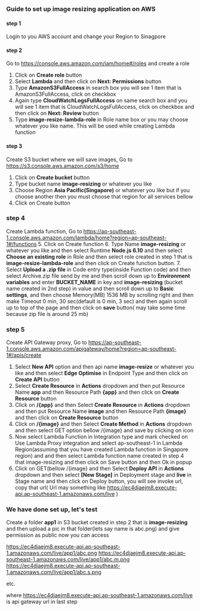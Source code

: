 ### Guide to set up image resizing application on AWS

#### step 1
Login to you AWS account and change your Region to Sinagpore
#### step 2
Go to https://console.aws.amazon.com/iam/home#/roles and create a role
 1. Click on **Create role** button
 2. Select **Lambda** and then click on **Next: Permissions** button 
 3. Type **AmazonS3FullAccess** in search box you will see 1 item that is AmazonS3FullAccess, click on checkbox
 4. Again type **CloudWatchLogsFullAccess**  on same search box and you will see 1 item that is CloudWatchLogsFullAccess, click on  checkbox and then click on **Next: Review** button
 5. Type **image-resize-lambda-role** in Role name box or you may choose whatever you like name. This will be used while creating Lambda function
#### step 3

Create S3 bucket where we will save images, Go to https://s3.console.aws.amazon.com/s3/home

 1. Click on **Create bucket** button
 2. Type bucket name **image-resizing** or whatever you like
 3. Choose Region **Asia Pacific(Singapore)** or whatever you like but if you choose another then you must choose that region for all services bellow
 4. Click on Create button
### step 4
Create Lambda function, Go to https://ap-southeast-1.console.aws.amazon.com/lambda/home?region=ap-southeast-1#/functions 
 5. Click on Create function
 6. Type Name **image-resizing** or whatever you like and then select Runtime **Node.js 6.10** and then select **Choose an existing role** in Role and then select role created in step 1 that is **image-resize-lambda-role** and then click on Create function button.
 7. Select **Upload a .zip file** in Code entry type(inside Function code) and then select Archive.zip file send by me and then scroll down up to **Environment variables** and enter **BUCKET_NAME** in key and  **image-resizing** (bucket name created in 2nd step) in value  and then  scroll down up to  **Basic settings**, and then choose Memory(MB) 1536 MB by scrolling right and then make Timeout 0 min, 30 sec(default is 0 min, 3 sec) and then again scroll up to top of the page and then click on **save** button( may take some time because zip file is around 25 mb)
### step 5
Create API Gateway proxy, Go to https://ap-southeast-1.console.aws.amazon.com/apigateway/home?region=ap-southeast-1#/apis/create 
 1. Select **New API** option   and then api name **image-resize** or whatever you like and then select **Edge Optimise** in Endpoint Type and then click on **Create API** button
 2. Select **Create Resource** in **Actions** dropdown and then put Resource Name **app** and then Resource Path **{app}** and then click on **Create Resource** button
 3. Click on **/{app}** and then Select **Create Resource** in **Actions** dropdown and then put Resource Name **image** and then Resource Path **{image}** and then click on **Create Resource** button
 4. Click on **/{image}** and then Select **Create Method** in **Actions** dropdown and then select GET option bellow /{image} and save by clicking on icon 
 5. Now select  Lambda Function  in Integration type and mark checked on Use Lambda Proxy integration and select ap-southeast-1 in Lambda Region(assuming that you have created Lambda function in Singapore region) and and then select Lambda function name created in step 4 that image-resizing and then click on Save button and then Ok in popup
 6.  Click on GET(bellow /{image} and then Select **Deploy API** in **Actions** dropdown and then select **[New Stage]** in Deployment stage and **live** in Stage name and then click on Deploy button, you will see invoke url, copy that url( Url may something like https://ec4djaejm8.execute-api.ap-southeast-1.amazonaws.com/live )


### We have done set up, let's test

Create a folder **app1** in S3 bucket created in step 2 that is **image-resizing** and then upload a pic in that folder(lets say name is abc.png) and give permission as public now you can access

https://ec4djaejm8.execute-api.ap-southeast-1.amazonaws.com/live/app1/abc.png
https://ec4djaejm8.execute-api.ap-southeast-1.amazonaws.com/live/app1/abc.m.png
https://ec4djaejm8.execute-api.ap-southeast-1.amazonaws.com/live/app1/abc.s.png

etc.

where https://ec4djaejm8.execute-api.ap-southeast-1.amazonaws.com/live is api gateway url in last step
